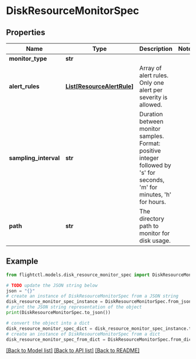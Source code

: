 # DiskResourceMonitorSpec


## Properties

Name | Type | Description | Notes
------------ | ------------- | ------------- | -------------
**monitor_type** | **str** |  | 
**alert_rules** | [**List[ResourceAlertRule]**](ResourceAlertRule.md) | Array of alert rules. Only one alert per severity is allowed. | 
**sampling_interval** | **str** | Duration between monitor samples. Format: positive integer followed by &#39;s&#39; for seconds, &#39;m&#39; for minutes, &#39;h&#39; for hours. | 
**path** | **str** | The directory path to monitor for disk usage. | 

## Example

```python
from flightctl.models.disk_resource_monitor_spec import DiskResourceMonitorSpec

# TODO update the JSON string below
json = "{}"
# create an instance of DiskResourceMonitorSpec from a JSON string
disk_resource_monitor_spec_instance = DiskResourceMonitorSpec.from_json(json)
# print the JSON string representation of the object
print(DiskResourceMonitorSpec.to_json())

# convert the object into a dict
disk_resource_monitor_spec_dict = disk_resource_monitor_spec_instance.to_dict()
# create an instance of DiskResourceMonitorSpec from a dict
disk_resource_monitor_spec_from_dict = DiskResourceMonitorSpec.from_dict(disk_resource_monitor_spec_dict)
```
[[Back to Model list]](../README.md#documentation-for-models) [[Back to API list]](../README.md#documentation-for-api-endpoints) [[Back to README]](../README.md)


